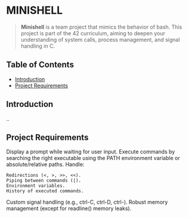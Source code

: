 # MINISHELL

> __Minishell__ is a team project that mimics the behavior of bash. This project is part of the 42 curriculum, aiming to deepen your understanding of system calls, process management, and signal handling in C.

## Table of Contents

- [Introduction](#introduction)
- [Project Requirements](#project-requirements)

## Introduction

..

## Project Requirements

Display a prompt while waiting for user input.
Execute commands by searching the right executable using the PATH environment variable or absolute/relative paths.
Handle:

    Redirections (<, >, >>, <<).
    Piping between commands (|).
    Environment variables.
    History of executed commands.

Custom signal handling (e.g., ctrl-C, ctrl-D, ctrl-\).
Robust memory management (except for readline() memory leaks).
